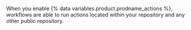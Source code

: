 When you enable {% data variables.product.prodname_actions %}, workflows are able to run actions located within your repository and any other public repository.